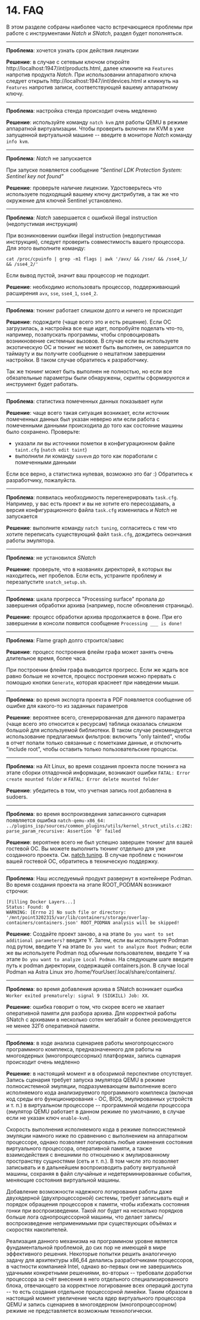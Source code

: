 <div style="page-break-before:always;">
</div>


# <a name="faq"></a>14. FAQ

В этом разделе собраны наиболее часто встречающиеся проблемы при работе с инструментами *Natch* и *SNatch*, раздел будет пополняться.

-----------------------------------------------------------------------------------

**Проблема**: хочется узнать срок действия лицензии

**Решение**: в случае с сетевым ключом откройте http://localhost:1947/_int_/products.html,
далее кликните на `Features` напротив продукта *Natch*. При использовании аппаратного ключа
следует открыть http://localhost:1947/_int_/devices.html и кликнуть на `Features` напротив записи,
соответствующей вашему аппаратному ключу.

-----------------------------------------------------------------------------------

**Проблема**: настройка стенда происходит очень медленно

**Решение**: используйте команду `natch kvm` для работы QEMU в режиме аппаратной виртуализации.
Чтобы проверить включен ли KVM в уже запущенной виртуальной машине -- введите в мониторе *Natch* команду `info kvm`.

-----------------------------------------------------------------------------------

**Проблема**: *Natch* не запускается

При запуске появляется сообщение *"Sentinel LDK Protection System: Sentinel key not found"*

**Решение**: проверьте наличие лицензии. Удостоверьтесь что используете подходящий вашему ключу дистрибутив,
а так же что окружение для ключей Sentinel установлено.

-----------------------------------------------------------------------------------

**Проблема**: *Natch* завершается с ошибкой illegal instruction (недопустимая инструкция)

При возникновении ошибки illegal instruction (недопустимая инструкция), следует проверить совместимость
вашего процессора. Для этого выполните команду:

```
cat /proc/cpuinfo | grep -m1 flags | awk '/avx/ && /sse/ && /sse4_1/ && /sse4_2/'
```

Если вывод пустой, значит ваш процессор не подходит.

**Решение**: необходимо использовать процессор, поддерживающий расширения `avx`, `sse`, `sse4_1`, `sse4_2`.

-----------------------------------------------------------------------------------

**Проблема**: тюнинг работает слишком долго и ничего не происходит

**Решение**: подождите (чаще всего это и есть решение). Если ОС загрузилась, а настройка все еще идет, попробуйте поделать что-то, например, позапускать программы,
чтобы спровоцировать возникновение системных вызовов. В случае если вы используете экзотическую ОС и тюнинг не может быть выполнен, он завершится по таймауту
и вы получите сообщение о нештатном завершении настройки. В таком случае обратитесь к разработчику.

Так же тюнинг может быть выполнен не полностью, но если все обязательные параметры были обнаружены, скрипты сформируются и инструмент будет работать.

-----------------------------------------------------------------------------------

**Проблема**: статистика помеченных данных показывает нули

**Решение**: чаще всего такая ситуация возникает, если источник помеченных данных был указан неверно или
если работа с помеченными данными происходила до того как состояние машины было сохранено. Проверьте:

- указали ли вы источники пометки в конфигурационном файле `taint.cfg` (`natch edit taint`)
- выполнили ли команду `savevm` до того как поработали с помеченными данными

Если все верно, а статистика нулевая, возможно это баг :) Обратитесь к разработчику, пожалуйста.

-----------------------------------------------------------------------------------

**Проблема**: появилась необходимость перегенерировать `task.cfg`. Например, у вас есть проект и вы не хотите его пересоздавать,
а версия конфигурационного файла `task.cfg` изменилась и *Natch* не запускается

**Решение**: выполните команду `natch tuning`, согласитесь с тем что хотите переписать существующий файл `task.cfg`, дождитесь окончания работы эмулятора.

-----------------------------------------------------------------------------------

**Проблема**: не установился *SNatch*

**Решение**: проверьте, что в названиях директорий, в которых вы находитесь, нет пробелов. Если есть, устраните проблему и перезапустите `snatch_setup.sh`.

-----------------------------------------------------------------------------------

**Проблема**: шкала прогресса "Processing surface" пропала до завершения обработки архива (например, после обновления страницы).

**Решение**: процесс обработки архива продолжается в фоне. При его завершении в консоли появится сообщение `Processing ___ is done!`

-----------------------------------------------------------------------------------

**Проблема**: Flame graph долго строится/завис

**Решение**: процесс построения флейм графа может занять очень длительное время, более часа.

При построении флейм графа выводится прогресс. Если же ждать все равно больше не хочется,
процесс построения можно прервать с помощью кнопки `Generate`, которая краснеет при наведении мыши.

-----------------------------------------------------------------------------------

**Проблема**: во время экспорта проекта в PDF появляется сообщение об ошибке для какого-то из заданных параметров

**Решение**: вероятнее всего, сгенерированная для данного параметра (чаще всего это относится к ресурсам)
таблица оказалась слишком большой для используемой библиотеки. В таком случае рекомендуется использование предлагаемых фильтров:
включить "only tainted", чтобы в отчет попали только связанные с пометками данные, и отключить "include root", чтобы оставить только пользовательские процессы.

-----------------------------------------------------------------------------------

**Проблема**: на Alt Linux, во время создания проекта после тюнинга на этапе сборки отладочной информации,
возникают ошибки `FATAL: Error create mounted folder` и `FATAL: Error delete mounted folder`

**Решение**: убедитесь в том, что учетная запись root добавлена в sudoers.

-----------------------------------------------------------------------------------

**Проблема**: во время воспроизведения записанного сценария появляется ошибка
`natch-qemu-x86_64: ../plugins_isp/sources/common_plugins/utils/kernel_struct_utils.c:282: parse_param_recursive: Assertion '0' failed`

**Решение**: вероятнее всего не был успешно завершен тюнинг для вашей гостевой ОС. Вы можете выполнить тюнинг отдельно для уже созданного проекта.
См. [natch tuning](3_natch_cmd.md#natch_cmd_tuning). В случае проблем с тюнингом вашей гостевой ОС, обратитесь в техническую поддержку.

-----------------------------------------------------------------------------------

**Проблема**: Наш исследуемый продукт развернут в контейнере Podman. Во время создания проекта на этапе ROOT_PODMAN возникают строчки:
```
[Filling Docker Layers...]
Status: Found: 0
WARNING: [Errno 2] No such file or directory:
'/mnt/point3202315/var/lib/containers/storage/overlay-containers/containers.json' ROOT_PODMAN analysis will be skipped!
```

**Решение**: Создайте проект заново, а на этапе `Do you want to set additional parameters?` введите Y.
Затем, если вы используете Podman под рутом, введите Y на этапе `Do you want to analyze Root Podman`; если же вы используете Podman под обычным пользователем, введите Y на этапе `Do you want to analyze Local Podman`.
На следующем шаге введите путь к podman директории, содержащей containers.json. В случае local Podman на Astra Linux это /home/YourUser/.local/share/containers/.

-----------------------------------------------------------------------------------

**Проблема**: во время добавления архива в SNatch возникает ошибка `Worker exited prematurely: signal 9 (SIGKILL) Job: XX`.

**Решение**: ошибка говорит о том, что скорее всего не хватает оперативной памяти для разбора архива.
Для корректной работы SNatch с архивами в несколько сотен мегабайт и более рекомендуется не менее 32Гб оперативной памяти.

-----------------------------------------------------------------------------------

**Проблема**: в ходе анализа сценариев работы многопроцессного программного комплекса,
предназначенного для работы на многоядерных (многопроцессорных) платформах, запись сценария происходит очень медленно

**Решение**: в настоящий момент и в обозримой перспективе отсутствует. Запись сценария требует запуска
эмулятора QEMU в режиме полносистемной эмуляции, подразумевающем выполнение всего исполняемого кода
анализируемого программного комплекса (включая код среды его функционирования - ОС, BIOS, эмулированных устройств и т. п.)
в виртуальном процессоре -- программной модели процессора (эмулятор QEMU работает в данном режиме по умолчанию, в случае если не указан ключ `enable-kvm`).

Скорость выполнения исполняемого кода в режиме полносистемной эмуляции намного ниже по сравнению с
выполнением на аппаратном процессоре, однако позволяет логировать любые изменения состояния виртуального процессора,
оперативной памяти, а также взаимодействия с внешними по отношению к эмулированному пространству сущностями (сеть и т. п.).
В том числе это позволяет записывать и в дальнейшем воспроизводить работу виртуальной машины,
сохраняя в файл случайные и недетерминированные события, меняющие состояния виртуальной машины.

Добавление возможности надежного логирования работы даже двухядерной (двухпроцессорной) системы,
требует записывать ещё и порядок обращения процессоров к памяти, чтобы избежать состояния гонки при воспроизведении.
Такой лог будет на несколько порядков больше лога однопроцессорной машины, что делает запись/воспроизведение
неприменимыми при существующих объёмах и скоростях накопителей.

Реализация данного механизма на программном уровне является фундаментальной проблемой, до сих пор не имеющей в мире эффективного решения.
Некоторые попытки решить аналогичную задачу для архитектуры x86_64 делались разработчиками процессоров, в частности компанией Intel,
однако во-первых они не завершились удачными конкретными решениями, во-вторых -- требовали доработки процессора за счёт внесения в него
отдельного специализированного блока, отвечающего за корректное логирование всех операций доступа -- то есть создания отдельное процессорной линейки.
Таким образом в настоящий момент увеличение числа ядер виртуального процессора QEMU и запись сценариев в многоядерном (многопроцессорном)
режиме не представляется возможным технологически.


